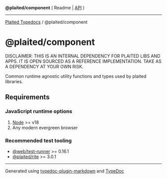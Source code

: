 **@plaited/component** ( Readme \| [API](modules.md) )

***

[Plaited Typedocs](../../modules.md) / @plaited/component

# @plaited/component

DISCLAIMER: THIS IS AN INTERNAL DEPENDENCY FOR PLAITED LIBS AND APPS. IT IS OPEN SOURCED AS A REFERENCE IMPLEMENTATION. TAKE AS A DEPENDENCY AT YOUR OWN RISK.

Common runtime agnostic utility functions and types used by plaited libraries.

## Requirements

### JavaScript runtime options

1. [Node](https://nodejs.org/en) >= v18
2. Any modern evergreen browser

### Recommended test tooling

- [@web/test-runner](https://www.npmjs.com/package/@web/test-runner) >= 0.16.1
- [@plaited/rite](https://www.npmjs.com/package/@plaited/rite) >= 3.0.1

***

Generated using [typedoc-plugin-markdown](https://www.npmjs.com/package/typedoc-plugin-markdown) and [TypeDoc](https://typedoc.org/)
